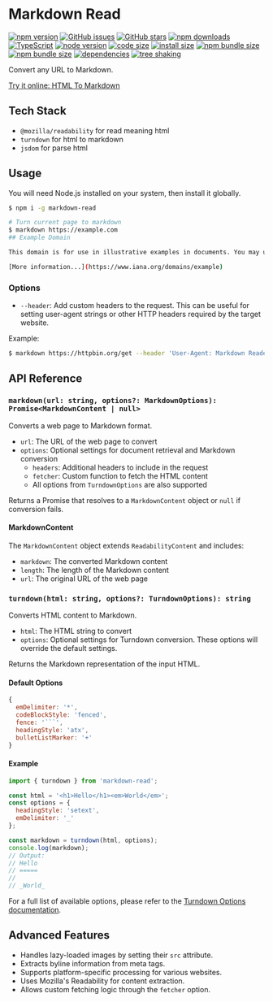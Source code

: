 # Markdown Read

[![npm version](https://img.shields.io/npm/v/markdown-read.svg)](https://www.npmjs.com/package/markdown-read)
[![GitHub issues](https://img.shields.io/github/issues/shfshanyue/markdown-read.svg)](https://github.com/shfshanyue/markdown-read/issues)
[![GitHub stars](https://img.shields.io/github/stars/shfshanyue/markdown-read.svg)](https://github.com/shfshanyue/markdown-read/stargazers)
[![npm downloads](https://img.shields.io/npm/dm/markdown-read.svg)](https://www.npmjs.com/package/markdown-read)
[![TypeScript](https://img.shields.io/npm/types/markdown-read.svg)](https://www.npmjs.com/package/markdown-read)
[![node version](https://img.shields.io/node/v/markdown-read.svg)](https://www.npmjs.com/package/markdown-read)
[![code size](https://img.shields.io/github/languages/code-size/shfshanyue/markdown-read.svg)](https://github.com/shfshanyue/markdown-read)
[![install size](https://packagephobia.now.sh/badge?p=markdown-read)](https://packagephobia.now.sh/result?p=markdown-read)
[![npm bundle size](https://img.shields.io/bundlephobia/min/markdown-read.svg)](https://bundlephobia.com/result?p=markdown-read)
[![npm bundle size](https://img.shields.io/bundlephobia/minzip/markdown-read.svg)](https://bundlephobia.com/result?p=markdown-read)
[![dependencies](https://img.shields.io/badge/dependencies-2-brightgreen.svg)](https://github.com/shfshanyue/markdown-read/blob/master/package.json)
[![tree shaking](https://badgen.net/bundlephobia/tree-shaking/markdown-read)](https://bundlephobia.com/result?p=markdown-read)

Convert any URL to Markdown.

[Try it online: HTML To Markdown](https://devtool.tech/html-md)

## Tech Stack

+ `@mozilla/readability` for read meaning html
+ `turndown` for html to markdown
+ `jsdom` for parse html

## Usage

You will need Node.js installed on your system, then install it globally.

``` bash
$ npm i -g markdown-read

# Turn current page to markdown
$ markdown https://example.com
## Example Domain

This domain is for use in illustrative examples in documents. You may use this domain in literature without prior coordination or asking for permission.

[More information...](https://www.iana.org/domains/example)
```

### Options

- `--header`: Add custom headers to the request. This can be useful for setting user-agent strings or other HTTP headers required by the target website.

Example:

``` bash
$ markdown https://httpbin.org/get --header 'User-Agent: Markdown Reader'
```

## API Reference

### `markdown(url: string, options?: MarkdownOptions): Promise<MarkdownContent | null>`

Converts a web page to Markdown format.

- `url`: The URL of the web page to convert
- `options`: Optional settings for document retrieval and Markdown conversion
  - `headers`: Additional headers to include in the request
  - `fetcher`: Custom function to fetch the HTML content
  - All options from `TurndownOptions` are also supported

Returns a Promise that resolves to a `MarkdownContent` object or `null` if conversion fails.

#### MarkdownContent

The `MarkdownContent` object extends `ReadabilityContent` and includes:

- `markdown`: The converted Markdown content
- `length`: The length of the Markdown content
- `url`: The original URL of the web page

### `turndown(html: string, options?: TurndownOptions): string`

Converts HTML content to Markdown.

- `html`: The HTML string to convert
- `options`: Optional settings for Turndown conversion. These options will override the default settings.

Returns the Markdown representation of the input HTML.

#### Default Options

```javascript
{
  emDelimiter: '*',
  codeBlockStyle: 'fenced',
  fence: '```',
  headingStyle: 'atx',
  bulletListMarker: '+'
}
```

#### Example

```javascript
import { turndown } from 'markdown-read';

const html = '<h1>Hello</h1><em>World</em>';
const options = {
  headingStyle: 'setext',
  emDelimiter: '_'
};

const markdown = turndown(html, options);
console.log(markdown);
// Output:
// Hello
// =====
//
// _World_
```

For a full list of available options, please refer to the [Turndown Options documentation](https://github.com/mixmark-io/turndown#options).

## Advanced Features

- Handles lazy-loaded images by setting their `src` attribute.
- Extracts byline information from meta tags.
- Supports platform-specific processing for various websites.
- Uses Mozilla's Readability for content extraction.
- Allows custom fetching logic through the `fetcher` option.
